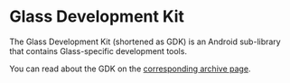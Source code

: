 # Glass Development Kit
The Glass Development Kit (shortened as GDK) is an Android sub-library that contains Glass-specific development tools.

You can read about the GDK on the [corresponding archive page](../../archive/glass/develop/gdk/index.md).